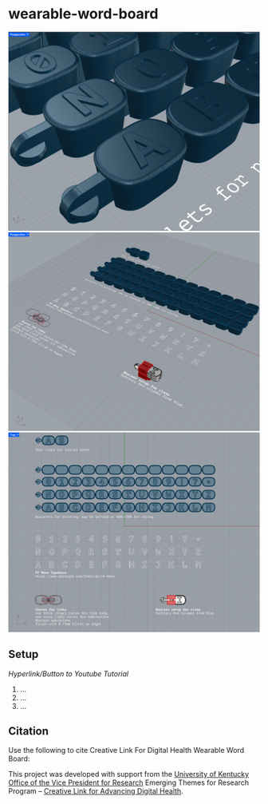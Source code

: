 # wearable-word-board
![Detail](https://github.com/Creative-Link-for-Digital-Health/wearable-word-board/blob/main/assets/alphaBraceletDetail.png)
![PERSP](https://github.com/Creative-Link-for-Digital-Health/wearable-word-board/blob/main/assets/alphaBraceletPERSP.png)
![TOP](https://github.com/Creative-Link-for-Digital-Health/wearable-word-board/blob/main/assets/alphaBraceletTOP.png)
## Setup ##
*Hyperlink/Button to Youtube Tutorial*
1) ...
2) ...
3) ...

## Citation
Use the following to cite Creative Link For Digital Health Wearable Word Board:

This project was developed with support from the [University of Kentucky Office of the Vice President for Research](https://www.research.uky.edu/vice-president-research) Emerging Themes for Research Program – [Creative Link for Advancing Digital Health](https://creative.ai.uky.edu/).

